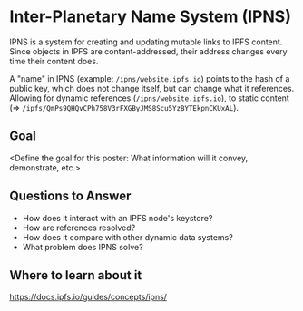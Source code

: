 # Inter-Planetary Name System (IPNS)

IPNS is a system for creating and updating mutable links to IPFS content. Since objects in IPFS are content-addressed, their address changes every time their content does. 

A "name" in IPNS (example: `/ipns/website.ipfs.io`) points to the hash of a public key, which does not change itself, but can change what it references. Allowing for dynamic references (`/ipns/website.ipfs.io`), to static content (=> `/ipfs/QmPs9QHQvCPh758V3rFXGByJMS8Scu5YzBYTEkpnCKUxAL`).

## Goal

<Define the goal for this poster: What information will it convey, demonstrate, etc.>

## Questions to Answer

- How does it interact with an IPFS node's keystore?
- How are references resolved?
- How does it compare with other dynamic data systems?
- What problem does IPNS solve?

## Where to learn about it

<https://docs.ipfs.io/guides/concepts/ipns/>